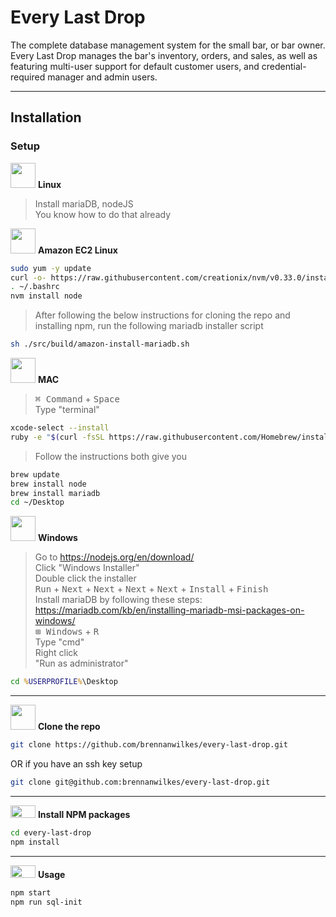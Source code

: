 # Every Last Drop

The complete database management system for the small bar, or bar owner. Every Last Drop manages the bar's inventory, orders, and sales, as well as featuring multi-user support for default customer users, and credential-required manager and admin users.

---

## Installation

### Setup

<img src=https://i.pinimg.com/originals/c7/b8/11/c7b8113247fecd83bd9b5ed5bd3f34d5.png width=40px height=40px> **Linux**
> Install mariaDB, nodeJS  
> You know how to do that already

<img src=https://i.pinimg.com/originals/c7/b8/11/c7b8113247fecd83bd9b5ed5bd3f34d5.png width=40px height=40px> **Amazon EC2 Linux**
```sh
sudo yum -y update
curl -o- https://raw.githubusercontent.com/creationix/nvm/v0.33.0/install.sh | bash
. ~/.bashrc
nvm install node
```
> After following the below instructions for cloning the repo and installing npm, run the following mariadb installer script
```sh
sh ./src/build/amazon-install-mariadb.sh
```


<img src=https://upload.wikimedia.org/wikipedia/commons/f/fa/Apple_logo_black.svg width=40px height=40px> **MAC**

> <kbd>⌘ Command</kbd> + <kbd>Space</kbd>  
> Type "terminal"

```sh
xcode-select --install
ruby -e "$(curl -fsSL https://raw.githubusercontent.com/Homebrew/install/master/install)"
```
> Follow the instructions both give you
```sh
brew update
brew install node
brew install mariadb
cd ~/Desktop
```

<img src=https://upload.wikimedia.org/wikipedia/commons/thumb/1/1e/Windows_Logo_1995.svg/1181px-Windows_Logo_1995.svg.png width=40px height=40px> **Windows**

> Go to https://nodejs.org/en/download/  
> Click "Windows Installer"  
> Double click the installer  
> <kbd>Run</kbd> + <kbd>Next</kbd> + <kbd>Next</kbd> + <kbd>Next</kbd> + <kbd>Next</kbd> + <kbd>Install</kbd> + <kbd>Finish</kbd>  
> Install mariaDB by following these steps: https://mariadb.com/kb/en/installing-mariadb-msi-packages-on-windows/  
> <kbd>⊞ Windows</kbd> + <kbd>R</kbd>  
> Type "cmd"  
> Right click  
> "Run as administrator"

```cmd
cd %USERPROFILE%\Desktop
```

---

<img src=https://upload.wikimedia.org/wikipedia/commons/9/91/Octicons-mark-github.svg width=40px height=40px> **Clone the repo**

```sh
git clone https://github.com/brennanwilkes/every-last-drop.git
```
OR if you have an ssh key setup
```sh
git clone git@github.com:brennanwilkes/every-last-drop.git
```

---

<img src=https://upload.wikimedia.org/wikipedia/commons/thumb/d/db/Npm-logo.svg/1280px-Npm-logo.svg.png width=40px height=20px> **Install NPM packages**

```sh
cd every-last-drop
npm install
```

---

<img src=https://upload.wikimedia.org/wikipedia/commons/thumb/d/d9/Node.js_logo.svg/1280px-Node.js_logo.svg.png width=40px height=20px> **Usage**

```sh
npm start
npm run sql-init
```

